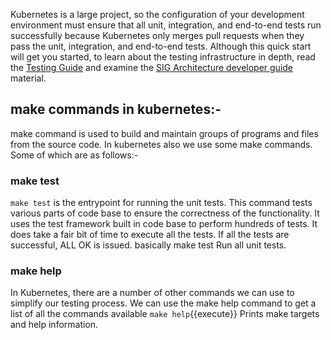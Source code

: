 Kubernetes is a large project, so the configuration of your development environment must ensure that all unit, integration, and end-to-end tests run successfully because Kubernetes only merges pull requests when they pass the unit, integration, and end-to-end tests.
Although this quick start will get you started, to learn about the testing infrastructure in depth, read the [Testing Guide](https://github.com/kubernetes/community/blob/master/contributors/devel/sig-testing/testing.md) and examine the [SIG Architecture developer guide](https://github.com/kubernetes/community/blob/master/contributors/devel/README.md#sig-testing) material.

## make commands in kubernetes:-
  make command is used to build and maintain groups of programs and files from the source code. In kubernetes also we use some make commands. Some of which are as follows:-

  ### make test
   `make test` is the entrypoint for running the unit tests.
 This command tests various parts of  code base to ensure the correctness of the functionality. 
 It uses the test framework built in  code base to perform hundreds of tests. It does take a fair bit of time to execute all the tests. If all the tests are successful, ALL OK is issued.
basically make test  Run all unit tests.

  ### make help
  In Kubernetes, there are a number of other commands we can use to simplify our testing
  process. We can use the make help command to get a list of all the commands available
  `make help`{{execute}} Prints make targets and help information.
